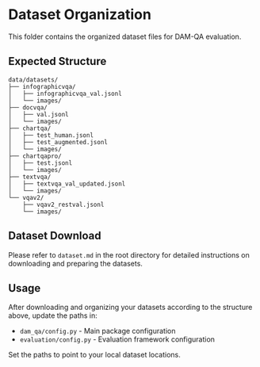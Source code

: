 # Dataset Organization

This folder contains the organized dataset files for DAM-QA evaluation.

## Expected Structure

```
data/datasets/
├── infographicvqa/
│   ├── infographicvqa_val.jsonl
│   └── images/
├── docvqa/
│   ├── val.jsonl
│   └── images/
├── chartqa/
│   ├── test_human.jsonl
│   ├── test_augmented.jsonl
│   └── images/
├── chartqapro/
│   ├── test.jsonl
│   └── images/
├── textvqa/
│   ├── textvqa_val_updated.jsonl
│   └── images/
└── vqav2/
    ├── vqav2_restval.jsonl
    └── images/
```

## Dataset Download

Please refer to `dataset.md` in the root directory for detailed instructions on downloading and preparing the datasets.

## Usage

After downloading and organizing your datasets according to the structure above, update the paths in:
- `dam_qa/config.py` - Main package configuration
- `evaluation/config.py` - Evaluation framework configuration

Set the paths to point to your local dataset locations. 
